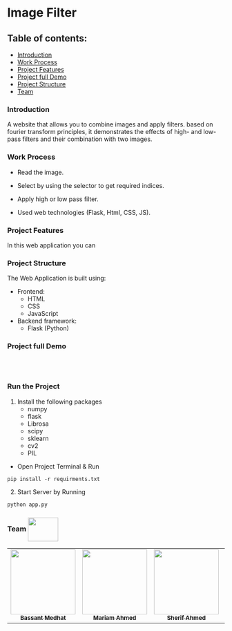 # Image Filter 


## Table of contents:
- [Introduction](#introduction)
- [Work Process](#work-process)
- [Project Features](#project-features)
- [Project full Demo](#project-full-demo)
- [Project Structure](#project-structure)
- [Team](#Team)
 
 ### Introduction

A website that allows you to combine images and apply filters.
based on fourier transform principles, it demonstrates the effects of high- and low-pass filters and their combination with two images.

### Work Process

- Read the image.

- Select by using the selector to get required indices.

- Apply high or low pass filter.

- Used web technologies (Flask, Html, CSS, JS).

### Project Features

In this web application you can


### Project Structure

The Web Application is built using:

- Frontend:
  - HTML
  - CSS
  - JavaScript
- Backend framework:
  - Flask (Python)

### Project full Demo 

<br></br>
### Run the Project

1. Install the following packages
   - numpy
   - flask
   - Librosa
   - scipy
   - sklearn
   - cv2
   - PIL

- Open Project Terminal & Run

```
pip install -r requirments.txt
```

2. Start Server by Running

```
python app.py
```


### Team <img  align="center" width= 70px height =55px src="https://media0.giphy.com/media/Xy702eMOiGGPzk4Zkd/giphy.gif?cid=ecf05e475vmf48k83bvzye3w2m2xl03iyem3tkuw2krpkb7k&rid=giphy.gif&ct=s">  <a id ="Contributors"></a>  

<table align="center" >
  <tr>
        <td align="center"><a href="https://github.com/bassantmedhat"><img src="https://avatars.githubusercontent.com/u/85830264?v=4" width="150px;" alt=""/><br /><sub><b>Bassant Medhat</b></sub></a><br /></td>
     <td align="center"><a href="https://github.com/MariamTurky"><img src="https://avatars.githubusercontent.com/u/93421790?v=4" width="150px;" alt=""/><br /><sub><b>Mariam Ahmed</b></sub></a><br /></td>
    <td align="center"><a href="https://github.com/Sherif-2001"><img src="https://avatars.githubusercontent.com/u/93449171?v=4" width="150px;" alt=""/><br /><sub><b>Sherif Ahmed</b></sub></a><br />
    </td>
    <td align="center"><a href="https://github.com/Dina153"><img src="https://avatars.githubusercontent.com/u/81557785?v=4" width="150px;" alt=""/><br /><sub><b>Dina Mostafa</b></sub></a><br />
     </td>
  </tr>
</table>
